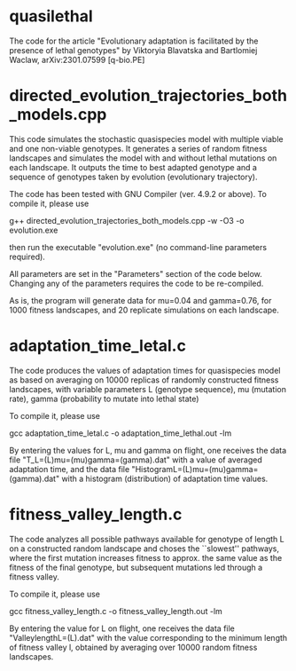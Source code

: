 # quasilethal
The code for the article "Evolutionary adaptation is facilitated by the presence of lethal genotypes" by Viktoryia Blavatska and Bartlomiej Waclaw, arXiv:2301.07599 [q-bio.PE]

# directed_evolution_trajectories_both_models.cpp

This code simulates the stochastic quasispecies model with multiple viable and one non-viable genotypes. It generates a series of random fitness landscapes and simulates the model with and without lethal mutations on each landscape. It outputs the time to best adapted genotype and a sequence of genotypes taken by evolution (evolutionary trajectory).
   
The code has been tested with GNU Compiler (ver. 4.9.2 or above). To compile it, please use
	
g++ directed_evolution_trajectories_both_models.cpp -w -O3 -o evolution.exe
	
then run the executable "evolution.exe" (no command-line parameters required).
	
All parameters are set in the "Parameters" section of the code below. Changing any of the parameters requires the code to be re-compiled.
	
As is, the program will generate data for mu=0.04 and gamma=0.76, for 1000 fitness landscapes, and 20 replicate simulations on each landscape.

# adaptation_time_letal.c

The code produces the values of adaptation times for quasispecies model as based on averaging on 10000 replicas of randomly constructed fitness landscapes,
with variable parameters L (genotype sequence), mu (mutation rate), gamma (probability to mutate into lethal state)

To compile it, please use 

gcc adaptation_time_letal.c -o adaptation_time_lethal.out -lm

By entering the values for L, mu and gamma on flight, one receives the data file "T_L=(L)mu=(mu)gamma=(gamma).dat"
with a value of averaged adaptation time, and the data file "HistogramL=(L)mu=(mu)gamma=(gamma).dat" with a histogram 
(distribution) of adaptation time values.

# fitness_valley_length.c

The code analyzes all possible pathways available for genotype of length L on a constructed random landscape and choses the ``slowest'' pathways, where the first mutation increases fitness to approx. the same value as the fitness of the final genotype, but subsequent mutations led through a fitness valley. 

To compile it, please use 

gcc fitness_valley_length.c -o fitness_valley_length.out -lm

By entering the value for L on flight, one receives the data file "ValleylengthL=(L).dat" with the value corresponding to the minimum length of fitness valley l, obtained by averaging over 10000 random fitness landscapes. 
